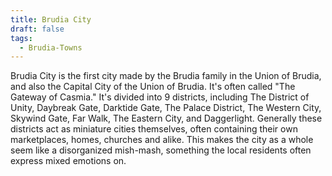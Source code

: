 ```yaml
---
title: Brudia City
draft: false
tags:
  - Brudia-Towns
---
```

Brudia City is the first city made by the Brudia family in the Union of Brudia, and also the Capital City of the Union of Brudia. It's often called "The Gateway of Casmia." It's divided into 9 districts, including The District of Unity, Daybreak Gate, Darktide Gate, The Palace District, The Western City, Skywind Gate, Far Walk, The Eastern City, and Daggerlight. Generally these districts act as miniature cities themselves, often containing their own marketplaces, homes, churches and alike. This makes the city as a whole seem like a disorganized mish-mash, something the local residents often express mixed emotions on. 